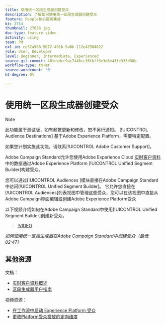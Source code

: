 ```yaml
---
title: 使用统一区段生成器创建受众
description: 了解如何使用统一区段生成器创建受众
feature: People核心服务集成
kt: 2754
thumbnail: 27638.jpg
doc-type: feature video
activity: using
team: PM
exl-id: ce52a988-5072-401b-9a8b-112e42504022
role: User, Developer
level: Beginner, Intermediate, Experienced
source-git-commit: 481cbdcc9ac7446cc36fbff6e3d6e43fe333d30b
workflow-type: tm+mt
source-wordcount: '0'
ht-degree: 0%

---
```


# 使用统一区段生成器创建受众

>[!NOTE]
>
>此功能属于测试版，如有频繁更新和修改，恕不另行通知。 [!UICONTROL Audience Destinations] 基于Adobe Experience Platform，需要特定配置。
>
>如果您计划实施此功能，请联系[!UICONTROL Adobe Customer Support]。

Adobe Campaign Standard允许您使用Adobe Experience Cloud [实时客户资料](https://experienceleague.adobe.com/docs/platform-learn/tutorials/profiles/understanding-the-real-time-customer-profile.html?lang=en)中的数据通过Adobe Experience Platform [!UICONTROL Unified Segment Builder]构建受众。

您可以通过[!UICONTROL Audiences ]模块直接在Adobe Campaign Standard中访问[!UICONTROL Unified Segment Builder]。 它允许您直接在[!UICONTROL Audiences]列表视图中管理这些受众，您可以在该视图中直接从Adobe Campaign界面编辑或创建Adobe Experience Platform受众

以下视频介绍如何在Adobe Campaign Standard中使用[!UICONTROL Unified Segment Builder]创建新受众。

>[!VIDEO](https://video.tv.adobe.com/v/27638?quality=12)

*如何使用统一区段生成器在Adobe Campaign Standard中创建受众（最低02:47）*

## 其他资源

文档：

* [实时客户资料概述](https://experienceleague.adobe.com/docs/experience-platform/landing/home.html)
* [区段生成器用户指南](https://experienceleague.adobe.com/docs/experience-platform/landing/home.html)

视频资源：

* [在工作流中启动 Experience Platform 受众](/help/profiles-and-audiences/audience-destinations/activating-aep-audiences.md)
* [更改Platform受众投放的定向维度](/help/profiles-and-audiences/audience-destinations/changing-targeting-dimension.md)
